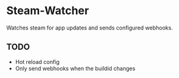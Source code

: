 # Steam-Watcher

Watches steam for app updates and sends configured webhooks.

## TODO

- Hot reload config
- Only send webhooks when the buildid changes
